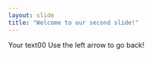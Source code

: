 ```yaml
---
layout: slide
title: "Welcome to our second slide!"
---
```

Your text00
Use the left arrow to go back!

